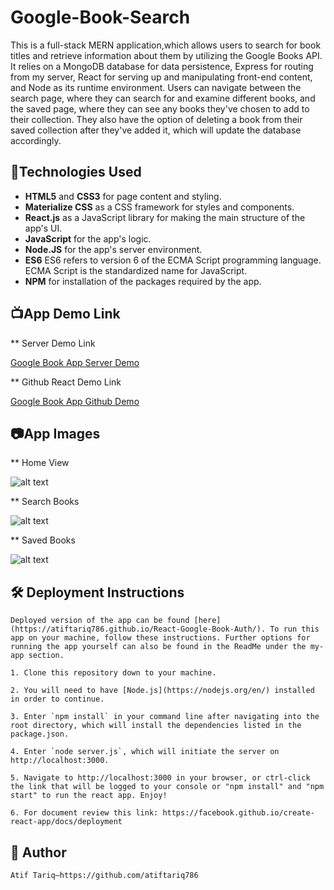 # Google-Book-Search
This is a full-stack MERN application,which allows users to search for book titles and retrieve information about them by utilizing the Google Books API. It relies on a MongoDB database for data persistence, Express for routing from my server, React for serving up and manipulating front-end content, and Node as its runtime environment. Users can navigate between the search page, where they can search for and examine different books, and the saved page, where they can see any books they've chosen to add to their collection. They also have the option of deleting a book from their saved collection after they've added it, which will update the database accordingly.
     
## :robot:Technologies Used  

*   **HTML5** and **CSS3** for page content and styling.
*   **Materialize CSS** as a CSS framework for styles and components.  
*   **React.js** as a JavaScript library for making the main structure of the app's UI.
*   **JavaScript** for the app's logic.  
*   **Node.JS** for the app's server environment.
*   **ES6** ES6 refers to version 6 of the ECMA Script programming language. ECMA Script is the            standardized name for JavaScript.
*   **NPM** for installation of the packages required by the app.

## :tv:App Demo Link

**  Server Demo Link

[Google Book App Server Demo](http://morning-wildwood-62264.herokuapp.com/api/books)

**  Github React Demo Link

[Google Book App Github Demo](https://atiftariq786.github.io/React-Google-Book-Auth/)

## :camera:App Images

**  Home View

![alt text]()

**  Search Books

![alt text]()

**  Saved Books

![alt text]()


## :hammer_and_wrench: Deployment Instructions

    Deployed version of the app can be found [here](https://atiftariq786.github.io/React-Google-Book-Auth/). To run this app on your machine, follow these instructions. Further options for running the app yourself can also be found in the ReadMe under the my-app section. 

    1. Clone this repository down to your machine.
   
    2. You will need to have [Node.js](https://nodejs.org/en/) installed in order to continue. 
   
    3. Enter `npm install` in your command line after navigating into the root directory, which will install the dependencies listed in the package.json.
   
    4. Enter `node server.js`, which will initiate the server on http://localhost:3000.
   
    5. Navigate to http://localhost:3000 in your browser, or ctrl-click the link that will be logged to your console or "npm install" and "npm start" to run the react app. Enjoy! 

    6. For document review this link: https://facebook.github.io/create-react-app/docs/deployment
    
## :gem: Author
    Atif Tariq—https://github.com/atiftariq786
    